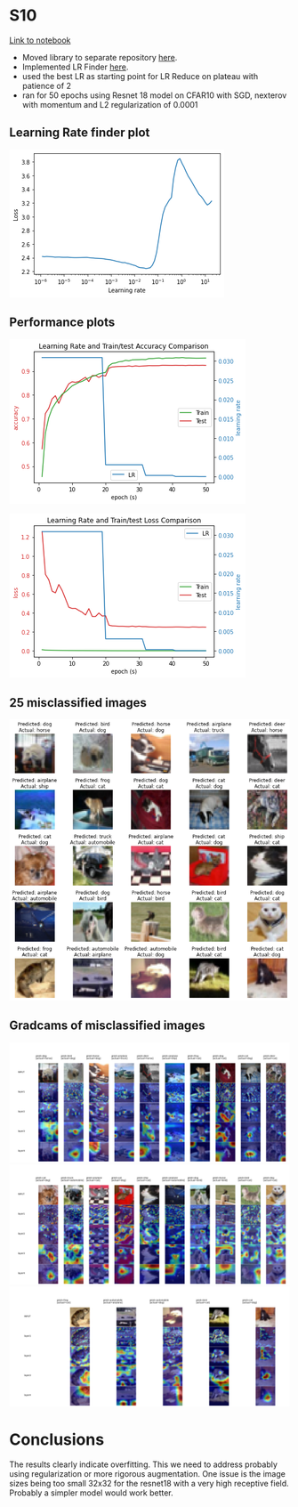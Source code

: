# S10

[Link to notebook](https://github.com/abhinavdayal/EVA4/blob/master/S10/EVA04_S10_Resnet18_Albumentations_Gradcam_LRFinder.ipynb)

* Moved library to separate repository [here](https://github.com/abhinavdayal/EVA4_LIBRARY). 
* Implemented LR Finder [here](https://github.com/abhinavdayal/EVA4_LIBRARY/blob/master/EVA4/eva4LRFinder.py).
* used the best LR as starting point for LR Reduce on plateau with patience of 2
* ran for 50 epochs using Resnet 18 model on CFAR10 with SGD, nexterov with momentum and L2 regularization of 0.0001

## Learning Rate finder plot
![LRfinder](https://github.com/abhinavdayal/EVA4/blob/master/S10/images/LRRange.png)

## Performance plots

![accuracy](https://github.com/abhinavdayal/EVA4/blob/master/S10/images/accuracylr.png)

![loss](https://github.com/abhinavdayal/EVA4/blob/master/S10/images/losslr.png)

## 25 misclassified images

![misclassifications](https://github.com/abhinavdayal/EVA4/blob/master/S10/images/misclassifications.png)

## Gradcams of misclassified images

![10](https://github.com/abhinavdayal/EVA4/blob/master/S10/images/gcams10.png)
![20](https://github.com/abhinavdayal/EVA4/blob/master/S10/images/gcams20.png)
![25](https://github.com/abhinavdayal/EVA4/blob/master/S10/images/gcams25.png)

# Conclusions
The results clearly indicate overfitting. This we need to address probably using regularization or more rigorous augmentation. One issue is the image sizes being too small 32x32 for the resnet18 with a very high receptive field. Probably a simpler model would work better.
